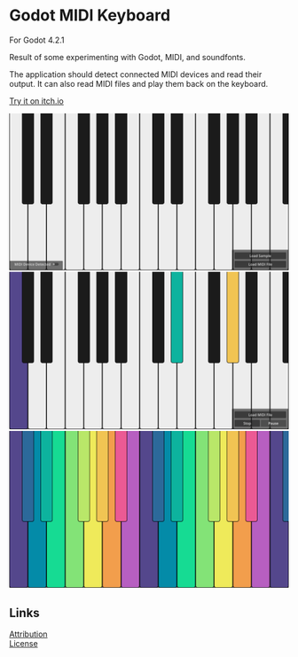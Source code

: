 # Godot MIDI Keyboard
For Godot 4.2.1

Result of some experimenting with Godot, MIDI, and soundfonts.

The application should detect connected MIDI devices and read their output. It can also read MIDI files and play them back on the keyboard.

[Try it on itch.io](https://maaack.itch.io/godot-midi-keyboard)

![Opening](/Media/Screenshot-1.png)  
![Play Controls](/Media/Screenshot-3.png)  
![Rainbow Keys](/Media/Screenshot-4.png)  
  

## Links
[Attribution](ATTRIBUTION.md)  
[License](LICENSE.txt)  